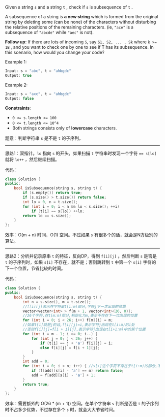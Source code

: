 Given a string `s` and a string `t` , check if `s` is subsequence of `t` .

A subsequence of a string is **a new string** which is formed from the original string by deleting some (can be none) of the characters without disturbing the relative positions of the remaining characters. (ie, `"ace"` is a subsequence of `"abcde"` while `"aec"` is not).

**Follow up:**
If there are lots of incoming `S`, say `S1, S2, ... , Sk` where `k >= 1B` , and you want to check one by one to see if T has its subsequence. In this scenario, how would you change your code?
 
Example 1:
```cpp
Input: s = "abc", t = "ahbgdc"
Output: true
```

Example 2:
```cpp
Input: s = "axc", t = "ahbgdc"
Output: false
```
**Constraints**:
- `0 <= s.length <= 100`
- `0 <= t.length <= 10^4`
- Both strings consists only of **lowercase** characters.


题意：判断字符串 `s` 是不是 `t` 的子序列。

---

思路1：双指针。`lo` 指向 `s` 的开头，如果扫描 `t` 字符串时发现一个字符 `== s[lo]` 就将 `lo++` ，然后继续扫描。

代码：
```cpp
class Solution {
public:
    bool isSubsequence(string s, string t) {
        if (s.empty()) return true;
        if (s.size() > t.size()) return false;
        int lo = 0, n = t.size();
        for (int i = 0; i < n && lo < s.size(); ++i) 
            if (t[i] == s[lo]) ++lo;
        return lo == s.size();
    }  
};
```
效率：$\text{O(m + n)}$ 时间，$\text{O(1)}$ 空间。不过如果 `s` 有很多个的话，就会是N方级别的算法。


---
思路2：分析并记录原串 `t` 的特征，反向DP，得到 `f[i][j]` ，然后判断 `s` 是否是 `t` 的子序列时，如果 `s[i]` 不存在，就不是；否则跳转到 `t` 中第一个 `s[i]` 字符的下一个位置，节省比较的时间。 

代码：
```cpp
class Solution {
public:
    bool isSubsequence(string s, string t) {
        int n = s.size(), m = t.size();
        //f[i][j]表示在字符串t[i:m)部分,字符j下一次出现的位置
        vector<vector<int> > f(m + 1, vector<int>(26, 0));
        //26个字符,在t[m:m)部分,初始化为m,表示不存在下一次出现的位置
        for (int i = 0; i < 26; i++) f[m][i] = m;
        //如果t[i]就是j的话,f[i][j]=i,表示字符j出现在t[i:m)的i处
        //否则f[i][j]=f[i + 1][j],表示字符j出现在t[i+1:m)中的某个位置
        for (int i = m - 1; i >= 0; i--) {
            for (int j = 0; j < 26; j++) {
                if (t[i] == j + 'a') f[i][j] = i;
                else f[i][j] = f[i + 1][j];
            }
        }
        int add = 0;
        for (int i = 0; i < n; i++) { //s[i]这个字符不存在于t[i:m)的部分,不是子序列
            if (f[add][s[i] - 'a'] == m) return false;
            add = f[add][s[i] - 'a'] + 1;
        }
        return true;
    }
};
```
效率：需要额外的 $\text{O(26 * (m + 1))}$ 空间。在单个字符串 `s` 判断是否是 `t` 的子序列时不占多少优势，不过存在多个 `s` 时，就会大大节省时间。
